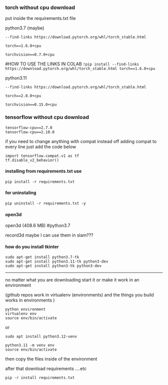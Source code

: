 
### torch without cpu download






put inside the requirements.txt file

python3.7 (maybe)
```
--find-links https://download.pytorch.org/whl/torch_stable.html

torch==1.6.0+cpu

torchvision==0.7.0+cpu
```

#HOW TO USE THE LINKS IN COLAB
```!pip install --find-links https://download.pytorch.org/whl/torch_stable.html torch==1.6.0+cpu```


python3.11
```
--find-links https://download.pytorch.org/whl/torch_stable.html

torch==2.0.0+cpu

torchvision==0.15.0+cpu
```




### tensorflow without cpu download


```
tensorflow-cpu==2.7.0
tensorflow-cpu==2.10.0
```
if you need to change anything with compat instead off adding compat to every line just add the code below
```
import tensorflow.compat.v1 as tf
tf.disable_v2_behavior()
```
#### installing from requirements.txt use

```
pip install -r requirements.txt
```
#### for uninstaling

```
pip uninstall -r requirements.txt -y
```
#### open3d 

open3d  (408.6 MB) #python3.7

record3d maybe I can use them in slam???



#### how do you install tkinter

```
sudo apt-get install python3.7-tk
sudo apt-get install python3.11-tk python3-dev 
sudo apt-get install python3-tk python3-dev
```

----------------------------

no matter what you are downloading start it or make it work in an environment

(github repos work in virtualenv (environments) and the things you build works in environments )
```
python environment
virtualenv env
source env/bin/activate
```
or 
```
sudo apt install python3.12-venv
```
```
python3.11 -m venv env
source env/bin/activate
```

then copy the files inside of the environment

after that download requirements ....etc
```
pip -r install requirements.txt
```
